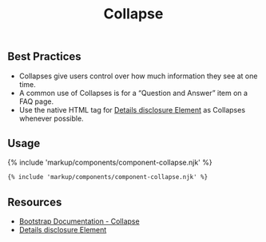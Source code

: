 ﻿---
title: Collapse
summary: Collapses allow users to toggle the visibility of content.
tags: components,collapse
layout: page-guide
eleventyNavigation:
  key: Collapse
  parent: Components
  order: 150
  excerpt: Collapses allow users to toggle the visibility of content.
  img: /img/illustrations/illus-collapses.svg
---

## Best Practices

- Collapses give users control over how much information they see at one time.
- A common use of Collapses is for a “Question and Answer” item on a FAQ page. 
- Use the native HTML tag for <a href="https://developer.mozilla.org/en-US/docs/Web/HTML/Element/details" target="_blank">Details disclosure Element</a> as Collapses whenever possible.

## Usage

{% include 'markup/components/component-collapse.njk' %}

``` html
{% include 'markup/components/component-collapse.njk' %}
```

## Resources

* <a href="https://getbootstrap.com/docs/4.5/components/collapse/" target="_blank">Bootstrap Documentation - Collapse</a>
* <a href="https://developer.mozilla.org/en-US/docs/Web/HTML/Element/details" target="_blank">Details disclosure Element</a>

